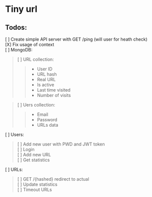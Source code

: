 # Tiny url

## Todos:
[ ] Create simple API server with GET /ping (will user for heath check)     
[X] Fix usage of context    
[ ] MongoDB:    
> [ ] URL collection:   
>> * User ID
>> * URL hash
>> * Real URL
>> * Is active
>> * Last time visited
>> * Number of visits

> [ ] Uers collection: 
>> * Email
>> * Password
>> * URLs data

[ ] Users:
> [ ] Add new user with PWD and JWT token   
> [ ] Login     
> [ ] Add new URL   
> [ ] Get statistics

[ ] URLs:
> [ ] GET /{hashed} redirect to actual  
> [ ] Update statistics     
> [ ] Timeout URLs